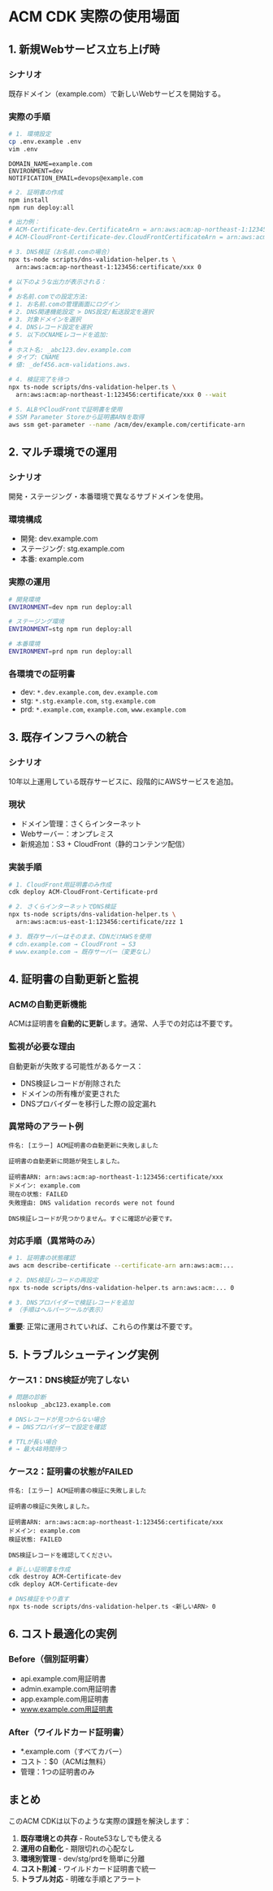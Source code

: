 # ACM CDK 実際の使用場面

## 1. 新規Webサービス立ち上げ時

### シナリオ
既存ドメイン（example.com）で新しいWebサービスを開始する。

### 実際の手順

```bash
# 1. 環境設定
cp .env.example .env
vim .env
```

```env
DOMAIN_NAME=example.com
ENVIRONMENT=dev
NOTIFICATION_EMAIL=devops@example.com
```

```bash
# 2. 証明書の作成
npm install
npm run deploy:all

# 出力例：
# ACM-Certificate-dev.CertificateArn = arn:aws:acm:ap-northeast-1:123456:certificate/xxx
# ACM-CloudFront-Certificate-dev.CloudFrontCertificateArn = arn:aws:acm:us-east-1:123456:certificate/yyy
```

```bash
# 3. DNS検証（お名前.comの場合）
npx ts-node scripts/dns-validation-helper.ts \
  arn:aws:acm:ap-northeast-1:123456:certificate/xxx 0

# 以下のような出力が表示される：
# 
# お名前.comでの設定方法:
# 1. お名前.comの管理画面にログイン
# 2. DNS関連機能設定 > DNS設定/転送設定を選択
# 3. 対象ドメインを選択
# 4. DNSレコード設定を選択
# 5. 以下のCNAMEレコードを追加:
# 
# ホスト名: _abc123.dev.example.com
# タイプ: CNAME
# 値: _def456.acm-validations.aws.
```

```bash
# 4. 検証完了を待つ
npx ts-node scripts/dns-validation-helper.ts \
  arn:aws:acm:ap-northeast-1:123456:certificate/xxx 0 --wait

# 5. ALBやCloudFrontで証明書を使用
# SSM Parameter Storeから証明書ARNを取得
aws ssm get-parameter --name /acm/dev/example.com/certificate-arn
```

## 2. マルチ環境での運用

### シナリオ
開発・ステージング・本番環境で異なるサブドメインを使用。

### 環境構成
- 開発: dev.example.com
- ステージング: stg.example.com  
- 本番: example.com

### 実際の運用

```bash
# 開発環境
ENVIRONMENT=dev npm run deploy:all

# ステージング環境
ENVIRONMENT=stg npm run deploy:all

# 本番環境
ENVIRONMENT=prd npm run deploy:all
```

### 各環境での証明書
- dev: `*.dev.example.com`, `dev.example.com`
- stg: `*.stg.example.com`, `stg.example.com`
- prd: `*.example.com`, `example.com`, `www.example.com`

## 3. 既存インフラへの統合

### シナリオ
10年以上運用している既存サービスに、段階的にAWSサービスを追加。

### 現状
- ドメイン管理：さくらインターネット
- Webサーバー：オンプレミス
- 新規追加：S3 + CloudFront（静的コンテンツ配信）

### 実装手順

```bash
# 1. CloudFront用証明書のみ作成
cdk deploy ACM-CloudFront-Certificate-prd

# 2. さくらインターネットでDNS検証
npx ts-node scripts/dns-validation-helper.ts \
  arn:aws:acm:us-east-1:123456:certificate/zzz 1

# 3. 既存サーバーはそのまま、CDNだけAWSを使用
# cdn.example.com → CloudFront → S3
# www.example.com → 既存サーバー（変更なし）
```

## 4. 証明書の自動更新と監視

### ACMの自動更新機能
ACMは証明書を**自動的に更新**します。通常、人手での対応は不要です。

### 監視が必要な理由
自動更新が失敗する可能性があるケース：
- DNS検証レコードが削除された
- ドメインの所有権が変更された
- DNSプロバイダーを移行した際の設定漏れ

### 異常時のアラート例

```
件名: [エラー] ACM証明書の自動更新に失敗しました

証明書の自動更新に問題が発生しました。

証明書ARN: arn:aws:acm:ap-northeast-1:123456:certificate/xxx
ドメイン: example.com
現在の状態: FAILED
失敗理由: DNS validation records were not found

DNS検証レコードが見つかりません。すぐに確認が必要です。
```

### 対応手順（異常時のみ）

```bash
# 1. 証明書の状態確認
aws acm describe-certificate --certificate-arn arn:aws:acm:...

# 2. DNS検証レコードの再設定
npx ts-node scripts/dns-validation-helper.ts arn:aws:acm:... 0

# 3. DNSプロバイダーで検証レコードを追加
# （手順はヘルパーツールが表示）
```

**重要**: 正常に運用されていれば、これらの作業は不要です。

## 5. トラブルシューティング実例

### ケース1：DNS検証が完了しない

```bash
# 問題の診断
nslookup _abc123.example.com

# DNSレコードが見つからない場合
# → DNSプロバイダーで設定を確認

# TTLが長い場合
# → 最大48時間待つ
```

### ケース2：証明書の状態がFAILED

```
件名: [エラー] ACM証明書の検証に失敗しました

証明書の検証に失敗しました。

証明書ARN: arn:aws:acm:ap-northeast-1:123456:certificate/xxx
ドメイン: example.com
検証状態: FAILED

DNS検証レコードを確認してください。
```

```bash
# 新しい証明書を作成
cdk destroy ACM-Certificate-dev
cdk deploy ACM-Certificate-dev

# DNS検証をやり直す
npx ts-node scripts/dns-validation-helper.ts <新しいARN> 0
```

## 6. コスト最適化の実例

### Before（個別証明書）
- api.example.com用証明書
- admin.example.com用証明書  
- app.example.com用証明書
- www.example.com用証明書

### After（ワイルドカード証明書）
- *.example.com（すべてカバー）
- コスト：$0（ACMは無料）
- 管理：1つの証明書のみ

## まとめ

このACM CDKは以下のような実際の課題を解決します：

1. **既存環境との共存** - Route53なしでも使える
2. **運用の自動化** - 期限切れの心配なし
3. **環境別管理** - dev/stg/prdを簡単に分離
4. **コスト削減** - ワイルドカード証明書で統一
5. **トラブル対応** - 明確な手順とアラート
